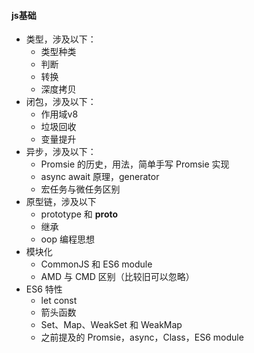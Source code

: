 ####  js基础
* 类型，涉及以下：
  * 类型种类
  * 判断
  * 转换
  * 深度拷贝
* 闭包，涉及以下：
  * 作用域v8
  * 垃圾回收
  * 变量提升
* 异步，涉及以下：
  * Promsie 的历史，用法，简单手写 Promsie 实现
  * async await 原理，generator
  * 宏任务与微任务区别
* 原型链，涉及以下
  * prototype 和 __proto__
  * 继承
  * oop 编程思想
* 模块化
  * CommonJS 和 ES6 module
  * AMD 与 CMD 区别（比较旧可以忽略）
* ES6 特性
  * let const
  * 箭头函数
  * Set、Map、WeakSet 和 WeakMap
  * 之前提及的 Promsie，async，Class，ES6 module